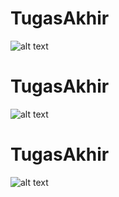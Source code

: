 # TugasAkhir
![alt text](https://github.com/shintaberliana/TugasAkhir/blob/master/1.PNG)
# TugasAkhir
![alt text](https://github.com/shintaberliana/TugasAkhir/blob/master/2.PNG)
# TugasAkhir
![alt text](https://github.com/shintaberliana/TugasAkhir/blob/master/10.PNG)
